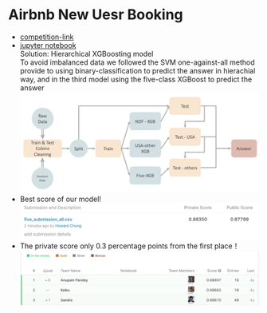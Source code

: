 # Airbnb New Uesr Booking
* [competition-link](https://www.kaggle.com/c/airbnb-recruiting-new-user-bookings)
* [jupyter notebook](../Airbnb.ipynb)<br>
Solution: Hierarchical XGBoosting model <br>
To avoid imbalanced data we followed the SVM one-against-all method provide to using binary-classification to predict the answer in hierachial way, and in the third model using the five-class XGBoost to predict the answer 
![img](https://github.com/h30306/Learning-Notes/blob/master/Kaggle/Airbnb/螢幕快照%202020-01-05%20下午11.00.56.png)
* Best score of our model!
![img](https://github.com/h30306/Learning-Notes/blob/master/Kaggle/Airbnb/螢幕快照%202020-01-06%20下午9.12.23.png)
* The private score only 0.3 percentage points from the first place！
![img](https://github.com/h30306/Learning-Notes/blob/master/Kaggle/Airbnb/螢幕快照%202020-01-06%20下午9.12.50.png)

